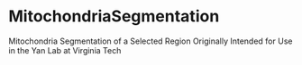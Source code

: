 # MitochondriaSegmentation
Mitochondria Segmentation of a Selected Region Originally Intended for Use in the Yan Lab at Virginia Tech
